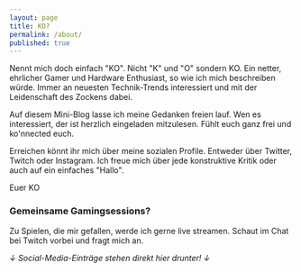 ```yaml
---
layout: page
title: KO?
permalink: /about/
published: true
---
```


Nennt mich doch einfach "KO". Nicht "K" und "O" sondern KO. Ein netter, ehrlicher Gamer und Hardware Enthusiast, so wie ich mich beschreiben würde. Immer an neuesten Technik-Trends interessiert und mit der Leidenschaft des Zockens dabei.

Auf diesem Mini-Blog lasse ich meine Gedanken freien lauf. Wen es interessiert, der ist herzlich eingeladen mitzulesen. Fühlt euch ganz frei und ko'nnected euch.

Erreichen könnt ihr mich über meine sozialen Profile. Entweder über Twitter, Twitch oder Instagram. Ich freue mich über jede konstruktive Kritik oder auch auf ein einfaches "Hallo".

Euer KO

### Gemeinsame Gamingsessions?

Zu Spielen, die mir gefallen, werde ich gerne live streamen. Schaut im Chat bei Twitch vorbei und fragt mich an.

_↓ Social-Media-Einträge stehen direkt hier drunter! ↓_
